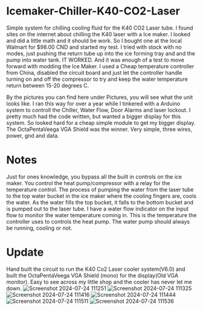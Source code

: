 # Icemaker-Chiller-K40-CO2-Laser

Simple system for chilling cooling fluid for the K40 CO2 Laser tube.
I found sites on the internet about chilling the K40 laser with a Ice maker. I looked and did a little math and it should be work.
So I bought one at the local Walmart for $98.00 CND and started my test.
I tried with stock with no modes, just pushing the return tube up into the ice forming tray and and the pump into water tank.
IT WORKED. And it was enough of a test to move forward with modding the Ice Maker. 
I used a Cheap temperature controller from China, disabled the circuit board and just let the controller handle turning on and off the compressor
to try and keep the water temperature return between 15-20 degrees C.

By the pictures you can find here under Pictures, you will see what the unit looks like. I ran this way for over a year while I tinkered with 
a Arduino system to controll the Chiller, Water Flow, Door Alarms and laser lockout.
I pretty much had the code written, but wanted a bigger display for this system. So looked hard for a cheap simple module to get my bigger display.
The OctaPentaVeega VGA Shield was the winner. Very simple, three wires, power, gnd and data. 


# Notes
Just for ones knowledge, you bypass all the built in controls on the ice maker. You control the heat pump/compressor with a relay for the temperature control.
The process of pumping the water from the laser tube to the top water bucket in the ice maker where the cooling fingers are, cools the water. As the water fills the top bucket, it falls to the bottom bucket and is pumped out to the laser tube. I have a water flow indicator on the input flow to monitor the water temperature coming in. This is the temperature the controller uses to controls the heat pump. The water pump should always be running, cooling or not.



# Update 
Hand built the circuit to run the K40 Co2 Laser cooler system(V6.0) and built the OctaPentaVeega VGA Shield (mono) for the display(Old VGA monitor).
Easy to see across my little shop and the cooler has never let me down. 
![Screenshot 2024-07-24 111251](https://github.com/user-attachments/assets/9a9cad58-1962-4d91-9657-df44336ace87)
![Screenshot 2024-07-24 111325](https://github.com/user-attachments/assets/40305bf1-5a5d-4601-b0bc-5ce330576fc6)
![Screenshot 2024-07-24 111416](https://github.com/user-attachments/assets/40d12ab4-6d2c-4d84-b41e-21f1e7d21716)
![Screenshot 2024-07-24 111444](https://github.com/user-attachments/assets/66fb1828-48ec-4d6b-ab71-6170b6326284)
![Screenshot 2024-07-24 111511](https://github.com/user-attachments/assets/d1be73b3-65b9-4c3f-bfbe-c5ae2d46ff21)
![Screenshot 2024-07-24 111536](https://github.com/user-attachments/assets/8df83108-ada1-424b-96b0-b3c1c0a37f92)



